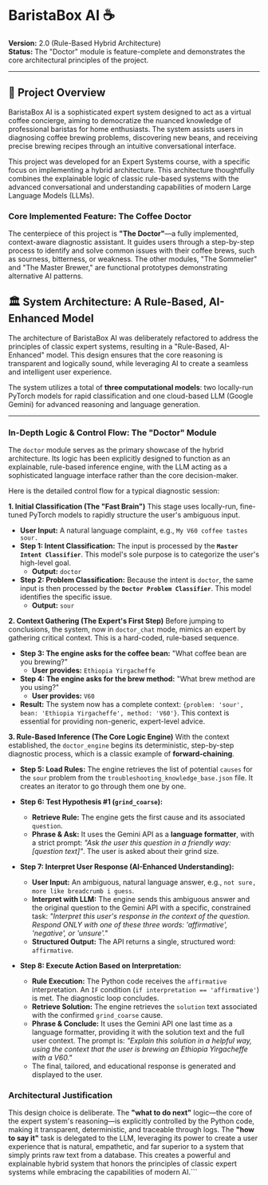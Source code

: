 # BaristaBox AI ☕

**Version:** 2.0 (Rule-Based Hybrid Architecture)  
**Status:** The "Doctor" module is feature-complete and demonstrates the core architectural principles of the project.

---

## 📖 Project Overview

BaristaBox AI is a sophisticated expert system designed to act as a virtual coffee concierge, aiming to democratize the nuanced knowledge of professional baristas for home enthusiasts. The system assists users in diagnosing coffee brewing problems, discovering new beans, and receiving precise brewing recipes through an intuitive conversational interface.

This project was developed for an Expert Systems course, with a specific focus on implementing a hybrid architecture. This architecture thoughtfully combines the explainable logic of classic rule-based systems with the advanced conversational and understanding capabilities of modern Large Language Models (LLMs).

### Core Implemented Feature: The Coffee Doctor

The centerpiece of this project is **"The Doctor"**—a fully implemented, context-aware diagnostic assistant. It guides users through a step-by-step process to identify and solve common issues with their coffee brews, such as sourness, bitterness, or weakness. The other modules, "The Sommelier" and "The Master Brewer," are functional prototypes demonstrating alternative AI patterns.

## 🏛️ System Architecture: A Rule-Based, AI-Enhanced Model

The architecture of BaristaBox AI was deliberately refactored to address the principles of classic expert systems, resulting in a "Rule-Based, AI-Enhanced" model. This design ensures that the core reasoning is transparent and logically sound, while leveraging AI to create a seamless and intelligent user experience.

The system utilizes a total of **three computational models**: two locally-run PyTorch models for rapid classification and one cloud-based LLM (Google Gemini) for advanced reasoning and language generation.

---

### In-Depth Logic & Control Flow: The "Doctor" Module

The `doctor` module serves as the primary showcase of the hybrid architecture. Its logic has been explicitly designed to function as an explainable, rule-based inference engine, with the LLM acting as a sophisticated language interface rather than the core decision-maker.

Here is the detailed control flow for a typical diagnostic session:

**1. Initial Classification (The "Fast Brain")**
This stage uses locally-run, fine-tuned PyTorch models to rapidly structure the user's ambiguous input.

- **User Input:** A natural language complaint, e.g., `My V60 coffee tastes sour.`
- **Step 1: Intent Classification:** The input is processed by the **`Master Intent Classifier`**. This model's sole purpose is to categorize the user's high-level goal.
  - **Output:** `doctor`
- **Step 2: Problem Classification:** Because the intent is `doctor`, the same input is then processed by the **`Doctor Problem Classifier`**. This model identifies the specific issue.
  - **Output:** `sour`

**2. Context Gathering (The Expert's First Step)**
Before jumping to conclusions, the system, now in `doctor_chat` mode, mimics an expert by gathering critical context. This is a hard-coded, rule-based sequence.

- **Step 3: The engine asks for the coffee bean:** "What coffee bean are you brewing?"
  - **User provides:** `Ethiopia Yirgacheffe`
- **Step 4: The engine asks for the brew method:** "What brew method are you using?"
  - **User provides:** `V60`
- **Result:** The system now has a complete context: `{problem: 'sour', bean: 'Ethiopia Yirgacheffe', method: 'V60'}`. This context is essential for providing non-generic, expert-level advice.

**3. Rule-Based Inference (The Core Logic Engine)**
With the context established, the `doctor_engine` begins its deterministic, step-by-step diagnostic process, which is a classic example of **forward-chaining**.

- **Step 5: Load Rules:** The engine retrieves the list of potential `causes` for the `sour` problem from the `troubleshooting_knowledge_base.json` file. It creates an iterator to go through them one by one.

- **Step 6: Test Hypothesis #1 (`grind_coarse`):**

  - **Retrieve Rule:** The engine gets the first cause and its associated `question`.
  - **Phrase & Ask:** It uses the Gemini API as a **language formatter**, with a strict prompt: _"Ask the user this question in a friendly way: [question text]"_. The user is asked about their grind size.

- **Step 7: Interpret User Response (AI-Enhanced Understanding):**

  - **User Input:** An ambiguous, natural language answer, e.g., `not sure, more like breadcrumb i guess`.
  - **Interpret with LLM:** The engine sends this ambiguous answer and the original question to the Gemini API with a specific, constrained task: _"Interpret this user's response in the context of the question. Respond ONLY with one of these three words: 'affirmative', 'negative', or 'unsure'."_
  - **Structured Output:** The API returns a single, structured word: `affirmative`.

- **Step 8: Execute Action Based on Interpretation:**
  - **Rule Execution:** The Python code receives the `affirmative` interpretation. An `IF` condition (`if interpretation == 'affirmative'`) is met. The diagnostic loop concludes.
  - **Retrieve Solution:** The engine retrieves the `solution` text associated with the confirmed `grind_coarse` cause.
  - **Phrase & Conclude:** It uses the Gemini API one last time as a language formatter, providing it with the solution text and the full user context. The prompt is: _"Explain this solution in a helpful way, using the context that the user is brewing an Ethiopia Yirgacheffe with a V60."_
  - The final, tailored, and educational response is generated and displayed to the user.

### Architectural Justification

This design choice is deliberate. The **"what to do next"** logic—the core of the expert system's reasoning—is explicitly controlled by the Python code, making it transparent, deterministic, and traceable through logs. The **"how to say it"** task is delegated to the LLM, leveraging its power to create a user experience that is natural, empathetic, and far superior to a system that simply prints raw text from a database. This creates a powerful and explainable hybrid system that honors the principles of classic expert systems while embracing the capabilities of modern AI.```
